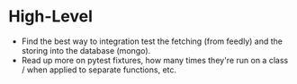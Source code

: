 # High-Level
- Find the best way to integration test the fetching (from feedly) and the storing into the database (mongo).
- Read up more on pytest fixtures, how many times they're run on a class / when applied to separate functions, etc.